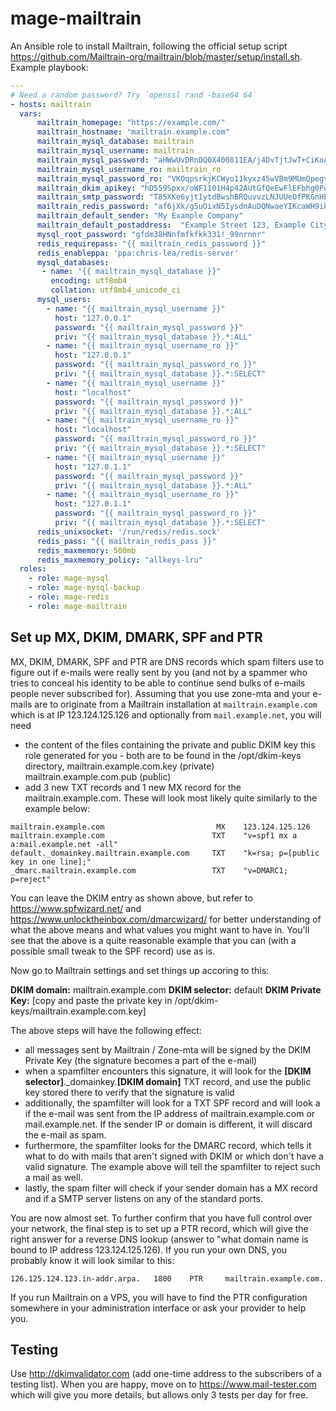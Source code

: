 # mage-mailtrain

An Ansible role to install Mailtrain, following the official setup script https://github.com/Mailtrain-org/mailtrain/blob/master/setup/install.sh. Example playbook:

```yaml
---
# Need a random password? Try `openssl rand -base64 64`
- hosts: mailtrain
  vars:
      mailtrain_homepage: "https://example.com/"
      mailtrain_hostname: "mailtrain.example.com"
      mailtrain_mysql_database: mailtrain
      mailtrain_mysql_username: mailtrain
      mailtrain_mysql_password: "aHWwUvDRnDQ0X400811EA/j4DvTjtJwT+CiKoAuCUDoSUAyeoD9Jtcdd7mlBMqBq"
      mailtrain_mysql_username_ro: mailtrain_ro
      mailtrain_mysql_password_ro: "VKOqpsrkjKCWyo11kyxz45wVBm9MUmQpegvS5mFX1h2NliJPqcH0GF56ADfXMaYv"
      mailtrain_dkim_apikey: "hD559Spxx/oWF1101H4p42AUtGfQeEwFlEFbhg0PoBIfVn/IFDOk84GK1jbZcJ3+"
      mailtrain_smtp_password: "T85XKe6yjtIytdBwshBRQuvvzLNJUUeOfPKGnHLDeMZJP5Zz1/Rfao2Rbvgx1yoM"
      mailtrain_redis_password: "af6jXk/g5uOixN5IysdnAuDQNwaeYIKcaWH9ibmBJuz5o+FJEP5WgJHlvFAsWyHlD"
      mailtrain_default_sender: "My Example Company"
      mailtrain_default_postaddress:  "Example Street 123, Example City"
      mysql_root_password: "gfdm38HNnfmfkfkk331!_99nrnnr"
      redis_requirepass: "{{ mailtrain_redis_password }}"
      redis_enableppa: 'ppa:chris-lea/redis-server'
      mysql_databases:
       - name: "{{ mailtrain_mysql_database }}"
         encoding: utf8mb4
         collation: utf8mb4_unicode_ci
      mysql_users:
        - name: "{{ mailtrain_mysql_username }}"
          host: "127.0.0.1"
          password: "{{ mailtrain_mysql_password }}"
          priv: "{{ mailtrain_mysql_database }}.*:ALL"
        - name: "{{ mailtrain_mysql_username_ro }}"
          host: "127.0.0.1"
          password: "{{ mailtrain_mysql_password_ro }}"
          priv: "{{ mailtrain_mysql_database }}.*:SELECT"
        - name: "{{ mailtrain_mysql_username }}"
          host: "localhost"
          password: "{{ mailtrain_mysql_password }}"
          priv: "{{ mailtrain_mysql_database }}.*:ALL"
        - name: "{{ mailtrain_mysql_username_ro }}"
          host: "localhost"
          password: "{{ mailtrain_mysql_password_ro }}"
          priv: "{{ mailtrain_mysql_database }}.*:SELECT"
        - name: "{{ mailtrain_mysql_username }}"
          host: "127.0.1.1"
          password: "{{ mailtrain_mysql_password }}"
          priv: "{{ mailtrain_mysql_database }}.*:ALL"
        - name: "{{ mailtrain_mysql_username_ro }}"
          host: "127.0.1.1"
          password: "{{ mailtrain_mysql_password_ro }}"
          priv: "{{ mailtrain_mysql_database }}.*:SELECT"
      redis_unixsocket: '/run/redis/redis.sock'
      redis_pass: "{{ mailtrain_redis_pass }}"
      redis_maxmemory: 500mb
      redis_maxmemory_policy: "allkeys-lru"
  roles: 
    - role: mage-mysql
    - role: mage-mysql-backup
    - role: mage-redis
    - role: mage-mailtrain
```

## Set up MX, DKIM, DMARK, SPF and PTR

MX, DKIM, DMARK, SPF and PTR are DNS records which spam filters use to figure out if e-mails were
really sent by you (and not by a spammer who tries to conceal his identity to be able to continue
send bulks of e-mails people never subscribed for). Assuming that you use zone-mta and your
e-mails are to originate from a Mailtrain installation at `mailtrain.example.com` which is at IP
123.124.125.126 and optionally from `mail.example.net`, you will need

- the content of the files containing the private and public DKIM key this role generated for 
  you - both are to be found in the /opt/dkim-keys directory, mailtrain.example.com.key (private)
  mailtrain.example.com.pub (public) 
- add 3 new TXT records and 1 new MX record for the mailtrain.example.com. These will look most 
  likely quite similarly to the example below:

```
mailtrain.example.com                         MX    123.124.125.126
mailtrain.example.com                        TXT    "v=spf1 mx a a:mail.example.net -all"
default._domainkey.mailtrain.example.com     TXT    "k=rsa; p=[public key in one line];"
_dmarc.mailtrain.example.com                 TXT    "v=DMARC1; p=reject"
```

You can leave the DKIM entry as shown above, but refer to https://www.spfwizard.net/ and 
https://www.unlocktheinbox.com/dmarcwizard/ for better understanding of what the above means
and what values you might want to have in. You'll see that the above is a quite reasonable
example that you can (with a possible small tweak to the SPF record) use as is.

Now go to Mailtrain settings and set things up accoring to this:

**DKIM domain:** mailtrain.example.com
**DKIM selector:** default
**DKIM Private Key:** [copy and paste the private key in /opt/dkim-keys/mailtrain.example.com.key]

The above steps will have the following effect:

- all messages sent by Mailtrain / Zone-mta will be signed by the DKIM Private Key (the signature 
  becomes a part of the e-mail)
- when a spamfilter encounters this signature, it will look for the 
  **[DKIM selector]**._domainkey.**[DKIM domain]** TXT record, and use the public key stored there
  to verify that the signature is valid
- additionally, the spamfilter will look for a TXT SPF record and will look a if the e-mail was
  sent from the IP address of mailtrain.example.com or mail.example.net.  If the sender IP or
  domain is different, it will discard the e-mail as spam.
- furthermore, the spamfilter looks for the DMARC record, which tells it what to do with mails
  that aren't signed with DKIM or which don't have a valid signature. The example above will
  tell the spamfilter to reject such a mail as well.
- lastly, the spam filter will check if your sender domain has a MX record and if a SMTP server
  listens on any of the standard ports.

You are now almost set. To further confirm that you have full control over your network, the final
step is to set up a PTR record, which will give the right answer for a reverse DNS lookup (answer
to "what domain name is bound to IP address 123.124.125.126). If you run your own DNS, you probably
know it will look similar to this:

```
126.125.124.123.in-addr.arpa. 	1800 	PTR 	mailtrain.example.com.
```

If you run Mailtrain on a VPS, you will have to find the PTR configuration somewhere in your 
administration interface or ask your provider to help you.

## Testing

Use http://dkimvalidator.com (add one-time address to the subscribers of a testing list). When you
are happy, move on to https://www.mail-tester.com which will give you more details, but allows
only 3 tests per day for free.

